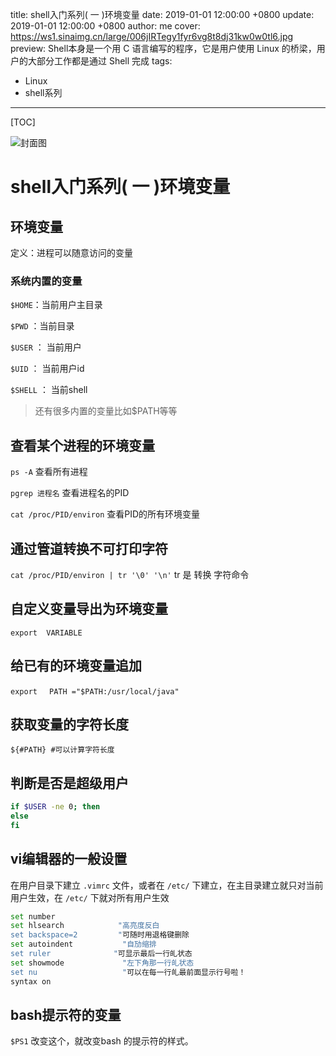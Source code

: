 title: shell入门系列( 一 )环境变量
date: 2019-01-01 12:00:00 +0800
update: 2019-01-01 12:00:00 +0800
author: me
cover: https://ws1.sinaimg.cn/large/006jIRTegy1fyr6vg8t8dj31kw0w0tl6.jpg
preview:  Shell本身是一个用 C 语言编写的程序，它是用户使用 Linux 的桥梁，用户的大部分工作都是通过 Shell 完成
tags:

  - Linux
  - shell系列

---

[TOC]

![封面图](https://ws1.sinaimg.cn/large/006jIRTegy1fyr6vg8t8dj31kw0w0tl6.jpg)

# shell入门系列( 一 )环境变量





## 环境变量

定义：进程可以随意访问的变量

### 系统内置的变量

`$HOME`：当前用户主目录

`$PWD` ：当前目录

`$USER` ： 当前用户

`$UID` ： 当前用户id

`$SHELL` ： 当前shell 

> 还有很多内置的变量比如$PATH等等

## 查看某个进程的环境变量

`ps -A` 查看所有进程

`pgrep 进程名` 查看进程名的PID

`cat /proc/PID/environ` 查看PID的所有环境变量

## 通过管道转换不可打印字符

`cat /proc/PID/environ | tr '\0' '\n'` tr 是 转换 字符命令

## 自定义变量导出为环境变量

`export  VARIABLE`

## 给已有的环境变量追加

`export 　PATH ="$PATH:/usr/local/java"`

## 获取变量的字符长度

`${#PATH} #可以计算字符长度`

## 判断是否是超级用户

```bash
if $USER -ne 0; then
else 
fi
```

## vi编辑器的一般设置

在用户目录下建立 `.vimrc` 文件，或者在 `/etc/` 下建立，在主目录建立就只对当前用户生效，在 `/etc/` 下就对所有用户生效

```bash
set number
set hlsearch            "高亮度反白   
set backspace=2         "可随时用退格键删除   
set autoindent           "自劢缩排   
set ruler              "可显示最后一行癿状态   
set showmode             "左下角那一行癿状态   
set nu                   "可以在每一行癿最前面显示行号啦！   
syntax on
```

## bash提示符的变量

`$PS1` 改变这个，就改变bash 的提示符的样式。